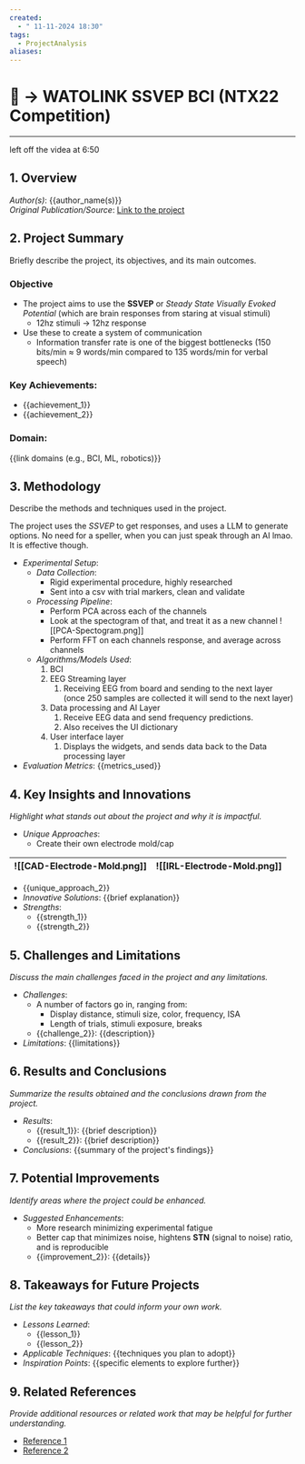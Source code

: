 ```yaml
---
created:
  - " 11-11-2024 18:30"
tags:
  - ProjectAnalysis
aliases:
---
```

# 📗 -> WATOLINK SSVEP BCI (NTX22 Competition)
---
left off the videa at 6:50

## 1. Overview  
*Author(s)*: {{author_name(s)}}  
*Original Publication/Source*: [Link to the project](https://www.youtube.com/watch?v=lS-gE3sTRTs)

## 2. Project Summary
Briefly describe the project, its objectives, and its main outcomes.

### Objective
- The project aims to use the **SSVEP** or *Steady State Visually Evoked Potential* (which are brain responses from staring at visual stimuli)
	- 12hz stimuli -> 12hz response
- Use these to create a system of communication
	- Information transfer rate is one of the biggest bottlenecks (150 bits/min $\approx$ 9 words/min compared to 135 words/min for verbal speech)
### Key Achievements: 
  - {{achievement_1}}
  - {{achievement_2}}
### Domain: 
{{link domains (e.g., BCI, ML, robotics)}}

## 3. Methodology
Describe the methods and techniques used in the project.

The project uses the *SSVEP* to get responses, and uses a LLM to generate options. No need for a speller, when you can just speak through an AI lmao. It is effective though.
- *Experimental Setup*:
  - *Data Collection*: 
	  - Rigid experimental procedure, highly researched
	  - Sent into a csv with trial markers, clean and validate
  - *Processing Pipeline*: 
	  - Perform PCA across each of the channels
	  - Look at the spectogram of that, and treat it as a new channel
	![[PCA-Spectogram.png]]
	- Perform FFT on each channels response, and average across channels
  - *Algorithms/Models Used*: 
	1) BCI
	2) EEG Streaming layer
		1) Receiving EEG from board and sending to the next layer
	(once 250 samples are collected it will send to the next layer)
	3) Data processing and AI Layer
		1) Receive EEG data and send frequency predictions. 
		2) Also receives the UI dictionary
	4) User interface layer
		1) Displays the widgets, and sends data back to the Data processing layer 
- *Evaluation Metrics*: {{metrics_used}}

## 4. Key Insights and Innovations
*Highlight what stands out about the project and why it is impactful.*

- *Unique Approaches*: 
  - Create their own electrode mold/cap

| ![[CAD-Electrode-Mold.png]] | ![[IRL-Electrode-Mold.png]] |
| --------------------------- | -------------------------- |

  - {{unique_approach_2}}
- *Innovative Solutions*: {{brief explanation}}
- *Strengths*:
  - {{strength_1}}
  - {{strength_2}}

## 5. Challenges and Limitations
*Discuss the main challenges faced in the project and any limitations.*

- *Challenges*: 
  - A number of factors go in, ranging from:
	  - Display distance, stimuli size, color, frequency, ISA
	  - Length of trials, stimuli exposure, breaks
  - {{challenge_2}}: {{description}}
- *Limitations*: {{limitations}}

## 6. Results and Conclusions
*Summarize the results obtained and the conclusions drawn from the project.*

- *Results*:
  - {{result_1}}: {{brief description}}
  - {{result_2}}: {{brief description}}
- *Conclusions*: {{summary of the project's findings}}

## 7. Potential Improvements
*Identify areas where the project could be enhanced.*

- *Suggested Enhancements*: 
  - More research minimizing experimental fatigue
  - Better cap that minimizes noise, hightens **STN** (signal to noise)  ratio, and is reproducible
  - {{improvement_2}}: {{details}}

## 8. Takeaways for Future Projects
*List the key takeaways that could inform your own work.*

- *Lessons Learned*:
  - {{lesson_1}}
  - {{lesson_2}}
- *Applicable Techniques*: {{techniques you plan to adopt}}
- *Inspiration Points*: {{specific elements to explore further}}

## 9. Related References
*Provide additional resources or related work that may be helpful for further understanding.*
- [Reference 1]({{link}})
- [Reference 2]({{link}})

